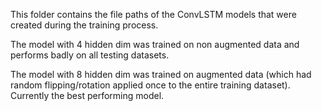 This folder contains the file paths of the ConvLSTM models that were created during the training process.

The model with 4 hidden dim was trained on non augmented data and performs badly on all testing datasets.

The model with 8 hidden dim was trained on augmented data (which had random flipping/rotation applied once to the entire training dataset).
Currently the best performing model.